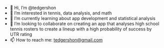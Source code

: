 - 👋 Hi, I’m @tedgershon
- 👀 I’m interested in tennis, data analysis, and math
- 🌱 I’m currently learning about app development and statistical analysis
- 💞️ I’m looking to collaborate on creating an app that analyses high school tennis rosters to create a lineup with a high probability of success by UTR rating
- 📫 How to reach me: tedgershon@gmail.com

<!---
tedgershon/tedgershon is a ✨ special ✨ repository because its `README.md` (this file) appears on your GitHub profile.
You can click the Preview link to take a look at your changes.
--->
